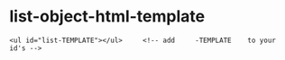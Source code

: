 list-object-html-template
=========================

	<ul id="list-TEMPLATE"></ul>     <!-- add     -TEMPLATE    to your id's -->

<script>



	obj = {
		Rich:"Clojour",
		Rasmus:"PHP",
		Brendon:"Javascript",
	};

	var list  = template(obj,"list","both"); 
	list;

// The first parameter of list is an object or string. The next parmeter is the ID of the HTML element (no need to include -TEMPLATE in the Javascript but you do need to include it in the element. The last parameter is only relevent if the first parmeter is an object otherwise it is ignored. The last parameter allows you to specify output for "key", "val" or "both". 


// The end result is a bullet list of your items. You can remove the bullets via regular CSS if you like
</script>
